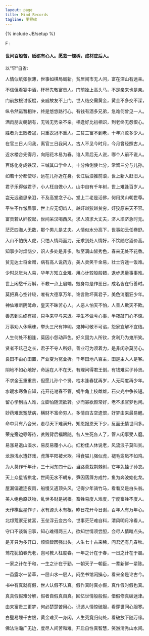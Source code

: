 ```yaml
---
layout: page
title: Mind Records
tagline: 里程碑 
---
```

{% include JB/setup %}

F :

#### 世间百般苦，砥砺有心人。愿栽一棵树，成材庇后人。  


以“早”自省:

人情似纸张张薄，世事如棋局局新。贫居闹市无人问，富在深山有远亲。

不信但看宴中酒，杯杯先敬富贵人。门前拴上高头马，不是亲来也是亲。

门前放根讨饭棍，亲戚故友不上门。世人结交需黄金，黄金不多交不深，

纵令然诺暂相许，终是悠悠路行心。有钱有酒多兄弟，急难何曾见一人。

酒肉朋友朝朝有，无钱无势亲不亲。相逢好比初相识，到老终无怨恨心。

胜者为王败者寇，只重衣冠不重人。三贫三富不到老，十年兴败多少人。

在官三日人问我，离官三日我问人。古人不见今时月，今月曾经照古人。

近水楼台先得月，向阳花木易为春。谁人背后无人说，哪个人前不说人。

百炼化身成铁汉，三缄其口学金人。十分伶俐使七分，常留三分与儿孙。

如若十分都使尽，远在儿孙近在身。长江后浪推前浪，世上新人赶旧人。

君子乐得做君子，小人枉自做小人。山中自有千年树，世上难逢百岁人。

岂无远道思亲泪，不及高堂念子心。堂上二老是活佛，何用灵山朝世尊。

平生不作皱眉事，世上应无切齿人。越奸越狡越贫穷，奸狡原来天不容。

富贵若从奸狡起，世间呆汉喝西风。求人须求大丈夫，济人须济急时无。

茫茫四海人无数，那个男儿是丈夫。人情似水分高下，世事如云任卷舒。

入山不怕伤人虎，只怕人情两面刀。无求到处人情好，不饮随它酒价高。

知事少时烦恼少，识人多处是非多。秋至满山皆秀色，春来无处不花香。

贫无达士将金赠，病有高人说药方。美人卖笑千金易，壮士穷途一饭难。

少时总觉为人易，华年方知立业难。用心计较般般错，退步思量事事难。

世上闲愁千万斛，不教一点上眉端。毁身每是作恶日，成名皆在行善时。

莫把真心空计较，唯有大德享万年。谗言败坏真君子，美色消磨狂少年。

神仙难断阴骘命，皇天不昧苦心人。人恶人怕天不怕，人善人欺天不欺。

善恶到头终有报，只争来早与来迟。平生不做亏心事，半夜敲门心不惊。

万事劝人休瞒昧，举头三尺有神明。鬼神可敬不可谄，怨家宜解不宜结。

人生何处不相逢，莫因小怨动声色。好义固为人所钦，贪利乃为鬼所笑。

贤者不炫己之长，君子不夺人所好。善业可为须着力，是非闲杂莫劳心。

良田不由心田置，产业变为冤业折。千年田地八百主，田是主人人是客。

阴地不如心地好，命运在人不在天。有理问得君王倒，有钱难买子孙贤。

不求金玉重重贵，但愿儿孙个个贤。枯木逢春犹再岁，人无两度再少年。

水暖水寒鱼自知，花开花谢春不管。蜗牛角上校雌雄，石火光中争长短。

留心学到古人难，立脚怕随流欲转。少而寡欲颜常好，老不求官梦也闲。

妙药难医冤孽病，横财不富命穷人。多情自古空遗恨，好梦由来最易醒。

命中只有八合米，走尽天下难满升。知恩报恩天下少，反面无情世间多。

荣宠旁边辱等待，贫贱背后福跟随。各人生死各人了，管人闲事受人磨。

易涨易退山溪水，易反易覆小人心。红粉佳人休说老，风流浪子莫叫贫。

龙游浅水遭虾戏，虎落平阳被犬欺。得食猫儿强似虎，褪毛鸾凤不如鸡。

为人莫作千年计，三十河东四十西。当路莫栽荆棘树，它年免挂子孙衣。

天上众星皆拱北，世间无水不朝东。笋因落箨方成竹，鱼为奔波始化龙。

屋漏偏遭连夜雨，船慢又遇顶头风。记得少年骑竹马，看看又是白头翁。

美人绝色原妖物，乱世多财是祸根。畜牲易度人难度，宁度畜牲不度人。

天作棋盘星作子，水有源头木有根。昨日花开今日谢，百年人有万年心。

北邙荒冢无贫富，玉垒浮云变古今。世事茫茫难自料，清风明月冷看人。

守口不谈新旧事，知心难得两三人。欲知世情须尝胆，会尽人情暗点头。

是非只为多开口，烦恼皆因强出头。人生七十古来稀，问君还有几春秋。

莺花犹怕春光老，岂可教人枉度春。一年之计在于春，一日之计在于晨。

一家之计在于和，一生之计在于勤。一朝天子一朝臣，一辈新鲜一辈陈。

一苗露水一苗草，一层山水一层人。闷坐书馆闲操心，看来全是论古今。

书中有真就有假，世人认假不认真。假作真时真亦假，真作假时假也真。

真真假假难分解，假者自假真自真。回忆世情般般假，借假修真破迷津。

由来富贵三更梦，何必楚楚苦用心。识透人情惊破胆，看穿世间心胆寒。

白璧易埋千古恨，黄金难买一身闲。人生究竟归何处，看破放下随万缘。

佛法浩瀚广无边，度尽人间苦和难。开启自性真智慧，笑游清秀山水间。


